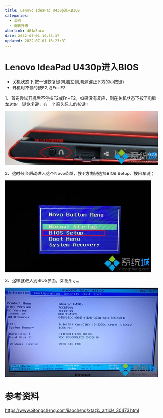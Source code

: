 ```yaml
---
title: Lenovo IdeaPad U430p进入BIOS
categories:
  - 其他
  - 电脑升级
abbrlink: 46fa5aca
date: 2022-07-01 16:23:37
updated: 2022-07-01 16:23:37
---
```

# Lenovo IdeaPad U430p进入BIOS
- 关机状态下,按一键恢复键(电脑左侧,电源键正下方的小按键)
- 开机时不停的按F2,或Fn+F2

<!-- more -->

1、首先尝试开机后不停按F2或Fn+F2，如果没有反应，则在关机状态下按下电脑左边的一键恢复键，有一个箭头标志的按键；

![u430p笔记本进入BIOS步骤1](https://raw.githubusercontent.com/lanlan2017/images/master/Blog/2022/04/20220701162705.png)

2、这时候会启动进入这个Novo菜单，按↓方向键选择BIOS Setup，按回车键；

![u430p笔记本进入BIOS步骤2](https://raw.githubusercontent.com/lanlan2017/images/master/Blog/2022/04/20220701162758.png)

3、这样就进入到BIOS界面，如图所示。

![u430p笔记本进入BIOS步骤3](https://raw.githubusercontent.com/lanlan2017/images/master/Blog/2022/04/20220701162830.png)

# 参考资料
https://www.xitongcheng.com/jiaocheng/xtazjc_article_30473.html